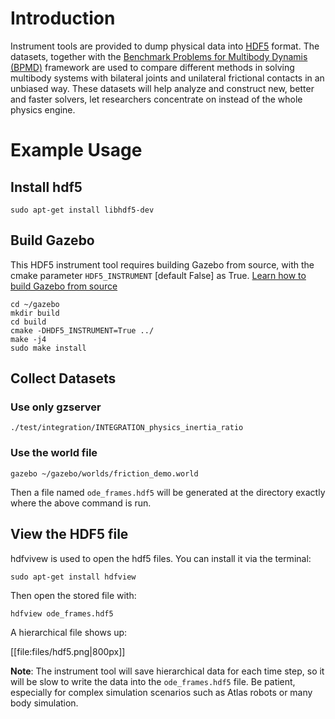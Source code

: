 # Introduction

Instrument tools are provided to dump physical data into [HDF5](https://www.hdfgroup.org/HDF5/)
format. The datasets, together with
the [Benchmark Problems for Multibody Dynamis (BPMD)](https://grasp.robotics.cs.rpi.edu/bpmd/)
framework are used to compare different methods in solving multibody systems with bilateral
joints and unilateral frictional contacts in an unbiased way. These datasets will help analyze
and construct new, better and faster solvers, let researchers concentrate on instead of the whole
physics engine.

# Example Usage

## Install hdf5
~~~
sudo apt-get install libhdf5-dev
~~~

## Build Gazebo
This HDF5 instrument tool requires building Gazebo from source, with the cmake parameter
`HDF5_INSTRUMENT` [default False] as True.
[Learn how to build Gazebo from source](http://gazebosim.org/tutorials?tut=install_from_source&cat=install)

    cd ~/gazebo
    mkdir build
    cd build
    cmake -DHDF5_INSTRUMENT=True ../
    make -j4
    sudo make install

## Collect Datasets
### Use only gzserver

~~~
./test/integration/INTEGRATION_physics_inertia_ratio
~~~

### Use the world file

~~~
gazebo ~/gazebo/worlds/friction_demo.world
~~~


Then a file named `ode_frames.hdf5` will be generated at the directory exactly where the
above command is run.

## View the HDF5 file

hdfvivew is used to open the hdf5 files. You can install it via the terminal:

~~~
sudo apt-get install hdfview
~~~

Then open the stored file with:

~~~
hdfview ode_frames.hdf5
~~~

A hierarchical file shows up:

[[file:files/hdf5.png|800px]]


**Note**: The instrument tool will save hierarchical data for each time step, so it will be
slow to write the data into the `ode_frames.hdf5` file.
Be patient, especially for complex simulation scenarios such as Atlas robots or many body simulation.



